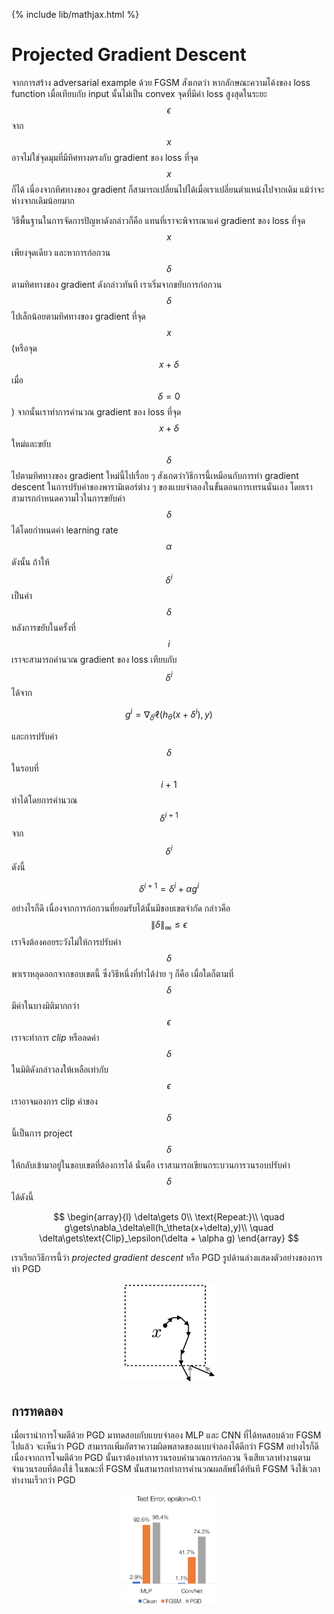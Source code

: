 {% include lib/mathjax.html %}
# Projected Gradient Descent

จากการสร้าง adversarial example ด้วย FGSM สังเกตว่า หากลักษณะความโค้งของ loss function เมื่อเทียบกับ input นั้นไม่เป็น convex 
จุดที่มีค่า loss สูงสุดในระยะ $$\epsilon$$ จาก $$x$$ อาจไม่ใช่จุดมุมที่มีทิศทางตรงกับ gradient ของ loss ที่จุด $$x$$ ก็ได้ เนื่องจากทิศทางของ gradient ก็สามารถเปลี่ยนไปได้เมื่อเราเปลี่ยนตำแหน่งไปจากเดิม แม้ว่าจะห่างจากเดิมน้อยมาก 

วิธีพื้นฐานในการจัดการปัญหาดังกล่าวก็คือ แทนที่เราจะพิจารณาแค่ gradient ของ loss ที่จุด $$x$$ เพียงจุดเดียว และหาการก่อกวน $$\delta$$ ตามทิศทางของ gradient ดังกล่าวทันที เราเริ่มจากขยับการก่อกวน $$\delta$$ ไปเล็กน้อยตามทิศทางของ gradient ที่จุด $$x$$ (หรือจุด $$x+\delta$$ เมื่อ $$\delta = 0$$) จากนั้นเราทำการคำนวณ gradient ของ loss ที่จุด $$x+\delta$$ ใหม่และขยับ $$\delta$$ ไปตามทิศทางของ gradient ใหม่นี้ไปเรื่อย ๆ สังเกตว่าวิธีการนี้เหมือนกับการทำ gradient descent ในการปรับค่าของพารามิเตอร์ต่าง ๆ ของแบบจำลองในขั้นตอนการเทรนนั่นเอง โดยเราสามารถกำหนดความไวในการขยับค่า $$\delta$$ ได้โดยกำหนดค่า learning rate $$\alpha$$ ดังนั้น ถ้าให้ $$\delta^i$$ เป็นค่า $$\delta$$ หลังการขยับในครั้งที่ $$i$$ เราจะสามารถคำนวณ gradient ของ loss เทียบกับ $$\delta^i$$ ได้จาก

$$
g^i=\nabla_{\delta^i}\ell(h_\theta(x+\delta^i),y)
$$

และการปรับค่า $$\delta$$ ในรอบที่ $$i+1$$ ทำได้โดยการคำนวณ $$\delta^{i+1}$$ จาก $$\delta^i$$ ดังนี้

$$
\delta^{i+1}=\delta^i +\alpha g^i
$$

อย่างไรก็ดี เนื่องจากการก่อกวนที่ยอมรับได้นั้นมีขอบเขตจำกัด กล่าวคือ $$\|\delta\|_\infty\leq\epsilon$$ เราจึงต้องคอยระวังไม่ให้การปรับค่า $$\delta$$ พาเราหลุดออกจากขอบเขตนี้ ซึ่งวิธีหนึ่งที่ทำได้ง่าย ๆ ก็คือ เมื่อใดก็ตามที่ $$\delta$$ มีค่าในบางมิติมากกว่า $$\epsilon$$ เราจะทำการ _clip_ หรือลดค่า $$\delta$$ ในมิติดังกล่าวลงให้เหลือเท่ากับ $$\epsilon$$ เราอาจมองการ clip ค่าของ $$\delta$$ นี้เป็นการ project $$\delta$$ ให้กลับเข้ามาอยู่ในขอบเขตที่ต้องการได้ นั่นคือ เราสามารถเขียนกระบวนการวนรอบปรับค่า $$\delta$$ ได้ดังนี้

$$
\begin{array}{l}
\delta\gets 0\\
\text{Repeat:}\\
\quad g\gets\nabla_\delta\ell(h_\theta(x+\delta),y)\\
\quad \delta\gets\text{Clip}_\epsilon(\delta + \alpha g)
\end{array}
$$

เราเรียกวิธีการนี้ว่า _projected gradient descent_ หรือ PGD รูปด้านล่างแสดงตัวอย่างของการทำ PGD

<p align="center">
<img width="150" src="https://raw.githubusercontent.com/vacharapat/Adversarial-Machine-Learning/master/images/pgd.png">
</p>

## การทดลอง

เมื่อเรานำการโจมตีด้วย PGD มาทดสอบกับแบบจำลอง MLP และ CNN ที่ได้ทดสอบด้วย FGSM ไปแล้ว จะเห็นว่า PGD สามารถเพิ่มอัตราความผิดพลาดของแบบจำลองได้ดีกว่า FGSM อย่างไรก็ดี เนื่องจากการโจมตีด้วย PGD นั้นเราต้องทำการวนรอบคำนวณการก่อกวน จึงเสียเวลาทำงานตามจำนวนรอบที่ต้องใช้ ในขณะที่ FGSM นั้นสามารถทำการคำนวณผลลัพธ์ได้ทันที FGSM จึงใช้เวลาทำงานเร็วกว่า PGD 

<p align="center">
<img width="150" src="https://raw.githubusercontent.com/vacharapat/Adversarial-Machine-Learning/master/images/pgd_result.png">
</p>

